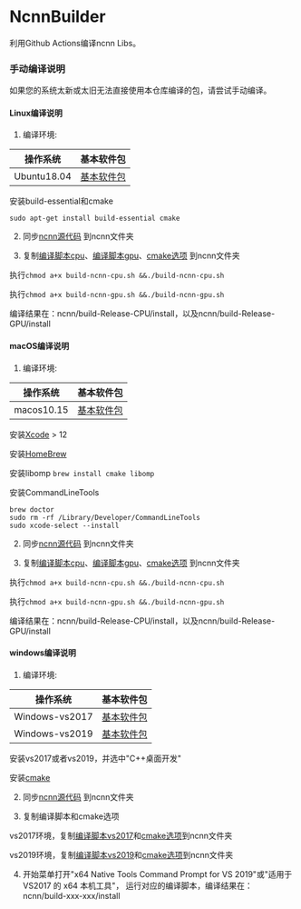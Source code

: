 # NcnnBuilder

利用Github Actions编译ncnn Libs。

### 手动编译说明

如果您的系统太新或太旧无法直接使用本仓库编译的包，请尝试手动编译。

#### Linux编译说明

1. 编译环境:

| 操作系统 | 基本软件包 |
| ------- | ------- |
| Ubuntu18.04 | [基本软件包](https://github.com/actions/virtual-environments/blob/main/images/linux/Ubuntu1804-README.md) |

安装build-essential和cmake

```shell
sudo apt-get install build-essential cmake
```

2. 同步[ncnn源代码](https://github.com/Tencent/ncnn) 到ncnn文件夹

3. 复制[编译脚本cpu](build-ncnn-cpu.sh)、[编译脚本gpu](build-ncnn-gpu.sh)、[cmake选项](ncnn_cmake_options.txt) 到ncnn文件夹

执行```chmod a+x build-ncnn-cpu.sh &&./build-ncnn-cpu.sh```

执行```chmod a+x build-ncnn-gpu.sh &&./build-ncnn-gpu.sh```

编译结果在：ncnn/build-Release-CPU/install，以及ncnn/build-Release-GPU/install

#### macOS编译说明

1. 编译环境:

| 操作系统 | 基本软件包 |
| ------- | ------- |
| macos10.15 | [基本软件包](https://github.com/actions/virtual-environments/blob/macOS-10.15/20210327.1/images/macos/macos-10.15-Readme.md) |

安装[Xcode](https://developer.apple.com/download/more) > 12

安装[HomeBrew](https://brew.sh/)

安装libomp
```brew install cmake libomp```

安装CommandLineTools

```shell
brew doctor
sudo rm -rf /Library/Developer/CommandLineTools
sudo xcode-select --install
```

2. 同步[ncnn源代码](https://github.com/Tencent/ncnn) 到ncnn文件夹

3. 复制[编译脚本cpu](build-ncnn-cpu.sh)、[编译脚本gpu](build-ncnn-gpu.sh)、[cmake选项](ncnn_cmake_options.txt) 到ncnn文件夹

执行```chmod a+x build-ncnn-cpu.sh &&./build-ncnn-cpu.sh```

执行```chmod a+x build-ncnn-gpu.sh &&./build-ncnn-gpu.sh```

编译结果在：ncnn/build-Release-CPU/install，以及ncnn/build-Release-GPU/install

#### windows编译说明

1. 编译环境:

| 操作系统 | 基本软件包 |
| ------- | ------- |
| Windows-vs2017 | [基本软件包](https://github.com/actions/virtual-environments/blob/win16/20210329.1/images/win/Windows2016-Readme.md) |
| Windows-vs2019 | [基本软件包](https://github.com/actions/virtual-environments/blob/win19/20210316.1/images/win/Windows2019-Readme.md) |

安装vs2017或者vs2019，并选中"C++桌面开发"

安装[cmake](https://cmake.org/download/)

2. 同步[ncnn源代码](https://github.com/Tencent/ncnn) 到ncnn文件夹

3. 复制编译脚本和cmake选项

vs2017环境，复制[编译脚本vs2017](build-ncnn-cpu-vs2017.bat)和[cmake选项](ncnn_cmake_options.txt)到ncnn文件夹

vs2019环境，复制[编译脚本vs2019](build-ncnn-cpu-vs2019.bat)和[cmake选项](ncnn_cmake_options.txt)到ncnn文件夹

4. 开始菜单打开"x64 Native Tools Command Prompt for VS 2019"或"适用于 VS2017 的 x64 本机工具"，
   运行对应的编译脚本，编译结果在：ncnn/build-xxx-xxx/install